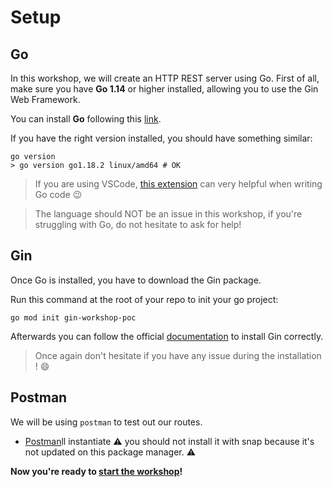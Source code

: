 # Setup

## Go

In this workshop, we will create an HTTP REST server using Go.
First of all, make sure you have **Go 1.14** or higher installed, allowing you to use the Gin Web Framework.

You can install **Go** following this [link](https://go.dev/doc/install).

If you have the right version installed, you should have something similar:
```shell
go version
> go version go1.18.2 linux/amd64 # OK
```

> If you are using VSCode, [this extension](https://marketplace.visualstudio.com/items?itemName=golang.Go) can very helpful when writing Go code :wink:

> The language should NOT be an issue in this workshop, if you're struggling with Go, do not hesitate to ask for help!

## Gin

Once Go is installed, you have to download the Gin package.

Run this command at the root of your repo to init your go project:
```shell
go mod init gin-workshop-poc
```

Afterwards you can follow the official [documentation](https://github.com/gin-gonic/gin#installation) to install Gin correctly.
> Once again don't hesitate if you have any issue during the installation ! :smile:

## Postman

We will be using `postman` to test out our routes.

- [Postman](https://www.postman.com/downloads/)ll instantiate 
⚠️ you should not install it with snap because it's not updated on this package manager. ⚠️


**Now you're ready to [start the workshop](./README.md)!**